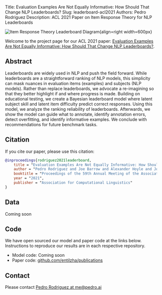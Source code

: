 Title: Evaluation Examples Are Not Equally Informative: How Should That Change NLP Leaderboards?
Slug: leaderboard-acl2021
Authors: Pedro Rodriguez
Description: ACL 2021 Paper on Item Response Theory for NLP Leaderboards

![Item Response Theory Leaderboard Diagram](/static/images/leaderboard-irt.png){align=right width=600px}

Welcome to the project page for our ACL 2021 paper: [Evaluation Examples Are Not Equally Informative: How Should That Change NLP Leaderboards?]().

## Abstract

Leaderboards are widely used in NLP and push the field forward. While leaderboards are a straightforward ranking of NLP models, this simplicity can mask nuances in evaluation items (examples) and subjects (NLP models). Rather than replace leaderboards, we advocate a re-imagining so that they better highlight if and where progress is made. Building on educational testing, we create a Bayesian leaderboard model where latent subject skill and latent item difficulty predict correct responses. Using this model, we analyze the ranking reliability of leaderboards. Afterwards, we show the model can guide what to annotate, identify annotation errors, detect overfitting, and identify informative examples. We conclude with recommendations for future benchmark tasks.

## Citation

If you cite our paper, please use this citation:

```bib
@inproceedings{rodriguez2021leaderboard,
    title = "Evaluation Examples Are Not Equally Informative: How Should That Change NLP Leaderboards?",
    author = "Pedro Rodriguez and Joe Barrow and Alexander Hoyle and John P. Lalor and Robin Jia and Jordan Boyd-Graber",
    booktitle = "Proceedings of the 59th Annual Meeting of the Association for Computational Linguistics",
    year = "2021",
    publisher = "Association for Computational Linguistics"
}
```

## Data

Coming soon

## Code

We have open sourced our model and paper code at the links below.
Instructions to reproduce our results are in each respective repository.

* Model code: Coming soon
* Paper code: [github.com/entilzha/publications](https://github.com/entilzha/publications)

## Contact

Please contact <a target="_blank" href="mailto:me@pedro.ai">Pedro Rodriguez at me@pedro.ai</a>
